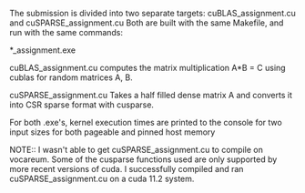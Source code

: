 The submission is divided into two separate targets:
cuBLAS_assignment.cu and cuSPARSE_assignment.cu
Both are built with the same Makefile, and run with the same commands:

*_assignment.exe

cuBLAS_assignment.cu 
computes the matrix multiplication A*B = C using cublas for random matrices A, B.

cuSPARSE_assignment.cu
Takes a half filled dense matrix A and converts it into CSR sparse format
with cusparse.

For both .exe's, kernel execution times are printed to the console for two
input sizes for both pageable and pinned host memory

NOTE:: I wasn't able to get cuSPARSE_assignment.cu to compile on vocareum. Some 
of the cusparse functions used are only supported by more recent versions
of cuda. I successfully compiled and ran cuSPARSE_assignment.cu on a cuda 11.2
system.